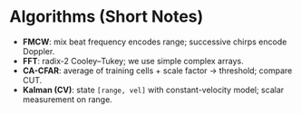 # Algorithms (Short Notes)

- **FMCW**: mix beat frequency encodes range; successive chirps encode Doppler.
- **FFT**: radix-2 Cooley–Tukey; we use simple complex arrays.
- **CA-CFAR**: average of training cells + scale factor → threshold; compare CUT.
- **Kalman (CV)**: state `[range, vel]` with constant-velocity model; scalar measurement on range.
